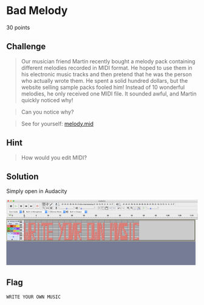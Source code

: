 # Bad Melody
30 points

## Challenge 
> Our musician friend Martin recently bought a melody pack containing different melodies recorded in MIDI format. He hoped to use them in his electronic music tracks and then pretend that he was the person who actually wrote them. He spent a solid hundred dollars, but the website selling sample packs fooled him! Instead of 10 wonderful melodies, he only received one MIDI file. It sounded awful, and Martin quickly noticed why!

> Can you notice why?

> See for yourself: [melody.mid](melody.4f1964921e6a.mid)

## Hint
> How would you edit MIDI?

## Solution

Simply open in Audacity

![flag_screenshot.png](flag_screenshot.png)

## Flag

	WRITE YOUR OWN MUSIC